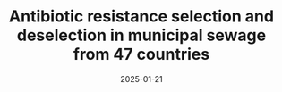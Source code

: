 ---
title: "Antibiotic resistance selection and deselection in municipal sewage from 47 countries"
collection: publications
permalink: /publication/2025-05-16-sewage
excerpt: 'Study of sewage resistomes to identify regional differences'
date: 2025-01-21
venue: 'In review'
paperurl: ''
citation: 'Yu, Z., Gray D.A., Fick, J., Waters, N., Lindberg, R., Grabic, R., Tysklind, M., Ekwanzala, M. D., Martiny, H.-M., Flach, C.-F., Aarestrup, F. M., Larsson, D G J. (2025). Geographics and bacterial networks shape the global urban sewage resistome. In review.'
---